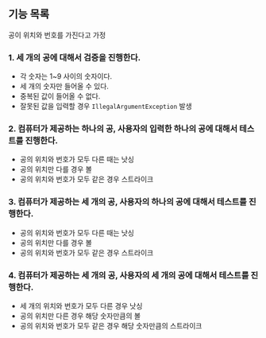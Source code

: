 ## 기능 목록
공이 위치와 번호를 가진다고 가정

### 1. 세 개의 공에 대해서 검증을 진행한다.
- 각 숫자는 1~9 사이의 숫자이다.
- 세 개의 숫자만 들어올 수 있다.
- 중복된 값이 들어올 수 없다.
- 잘못된 값을 입력할 경우 ``IllegalArgumentException`` 발생

### 2. 컴퓨터가 제공하는 하나의 공, 사용자의 입력한 하나의 공에 대해서 테스트를 진행한다.
- 공의 위치와 번호가 모두 다른 때는 낫싱
- 공의 위치만 다를 경우 볼
- 공의 위치와 번호가 모두 같은 경우 스트라이크

### 3. 컴퓨터가 제공하는 세 개의 공, 사용자의 하나의 공에 대해서 테스트를 진행한다.
- 공의 위치와 번호가 모두 다른 때는 낫싱
- 공의 위치만 다를 경우 볼
- 공의 위치와 번호가 모두 같은 경우 스트라이크

### 4. 컴퓨터가 제공하는 세 개의 공, 사용자의 세 개의 공에 대해서 테스트를 진행한다.
- 세 개의 위치와 번호가 모두 다른 경우 낫싱
- 공의 위치만 다른 경우 해당 숫자만큼의 볼
- 공의 위치와 번호가 모두 같은 경우 해당 숫자만큼의 스트라이크